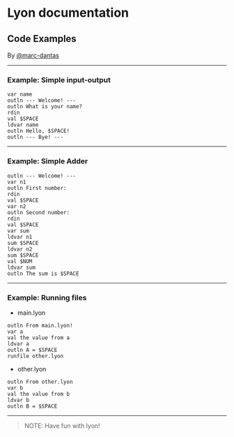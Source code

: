# Lyon documentation
## Code Examples
By [@marc-dantas](https://github.com/marc-dantas)

<hr>

<h3 id="out">Example: Simple input-output</h3> 

```
var name
outln --- Welcome! ---
outln What is your name?
rdin
val $SPACE
ldvar name
outln Hello, $SPACE!
outln --- Bye! ---
```
</code></pre>

<hr>

<h3 id="outln">Example: Simple Adder</h3>

```
outln --- Welcome! ---
var n1
outln First number:
rdin
val $SPACE
var n2
outln Second number:
rdin
val $SPACE
var sum
ldvar n1
sum $SPACE
ldvar n2
sum $SPACE
val $NUM
ldvar sum
outln The sum is $SPACE
```

<hr>

<h3 id="outln">Example: Running files</h3>

- main.lyon
```
outln From main.lyon!
var a
val the value from a
ldvar a
outln A = $SPACE
runfile other.lyon
```

- other.lyon
```
outln From other.lyon
var b
val the value from b
ldvar b
outln B = $SPACE
```

<hr>

> NOTE: Have fun with lyon!
